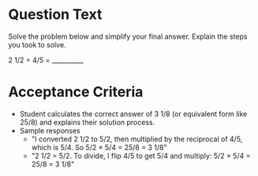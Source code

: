 # Question Text

Solve the problem below and simplify your final answer. Explain the steps you took to solve.

2 1/2 ÷ 4/5 = __________

# Acceptance Criteria

- Student calculates the correct answer of 3 1/8 (or equivalent form like 25/8) and explains their solution process.
- Sample responses
  - "I converted 2 1/2 to 5/2, then multiplied by the reciprocal of 4/5, which is 5/4. So 5/2 × 5/4 = 25/8 = 3 1/8"
  - "2 1/2 = 5/2. To divide, I flip 4/5 to get 5/4 and multiply: 5/2 × 5/4 = 25/8 = 3 1/8"
